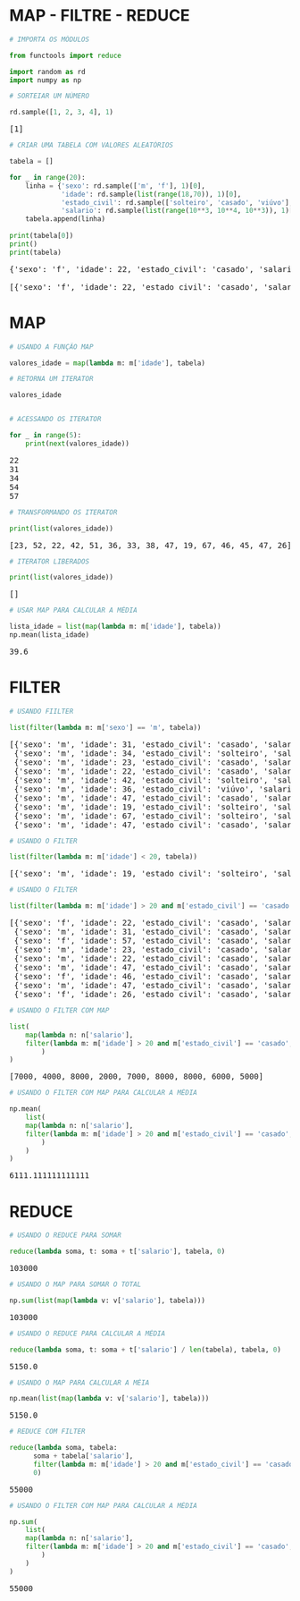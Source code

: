 # MAP - FILTRE - REDUCE

```python
# IMPORTA OS MÓDULOS

from functools import reduce

import random as rd
import numpy as np
```

```python
# SORTEIAR UM NÚMERO

rd.sample([1, 2, 3, 4], 1)
```

<pre>
[1]</pre>

```python
# CRIAR UMA TABELA COM VALORES ALEATÓRIOS

tabela = []

for _ in range(20):
    linha = {'sexo': rd.sample(['m', 'f'], 1)[0], 
             'idade': rd.sample(list(range(18,70)), 1)[0],
             'estado_civil': rd.sample(['solteiro', 'casado', 'viúvo'], 1)[0],
             'salario': rd.sample(list(range(10**3, 10**4, 10**3)), 1)[0]}
    tabela.append(linha)
    
print(tabela[0])
print()
print(tabela)
```

<pre>
{'sexo': 'f', 'idade': 22, 'estado_civil': 'casado', 'salario': 7000}

[{'sexo': 'f', 'idade': 22, 'estado_civil': 'casado', 'salario': 7000}, {'sexo': 'm', 'idade': 31, 'estado_civil': 'casado', 'salario': 4000}, {'sexo': 'm', 'idade': 34, 'estado_civil': 'solteiro', 'salario': 3000}, {'sexo': 'f', 'idade': 54, 'estado_civil': 'solteiro', 'salario': 4000}, {'sexo': 'f', 'idade': 57, 'estado_civil': 'casado', 'salario': 8000}, {'sexo': 'm', 'idade': 23, 'estado_civil': 'casado', 'salario': 2000}, {'sexo': 'f', 'idade': 52, 'estado_civil': 'solteiro', 'salario': 8000}, {'sexo': 'm', 'idade': 22, 'estado_civil': 'casado', 'salario': 7000}, {'sexo': 'm', 'idade': 42, 'estado_civil': 'solteiro', 'salario': 3000}, {'sexo': 'f', 'idade': 51, 'estado_civil': 'solteiro', 'salario': 2000}, {'sexo': 'm', 'idade': 36, 'estado_civil': 'viúvo', 'salario': 7000}, {'sexo': 'f', 'idade': 33, 'estado_civil': 'solteiro', 'salario': 4000}, {'sexo': 'f', 'idade': 38, 'estado_civil': 'viúvo', 'salario': 6000}, {'sexo': 'm', 'idade': 47, 'estado_civil': 'casado', 'salario': 8000}, {'sexo': 'm', 'idade': 19, 'estado_civil': 'solteiro', 'salario': 2000}, {'sexo': 'm', 'idade': 67, 'estado_civil': 'solteiro', 'salario': 2000}, {'sexo': 'f', 'idade': 46, 'estado_civil': 'casado', 'salario': 8000}, {'sexo': 'f', 'idade': 45, 'estado_civil': 'solteiro', 'salario': 7000}, {'sexo': 'm', 'idade': 47, 'estado_civil': 'casado', 'salario': 6000}, {'sexo': 'f', 'idade': 26, 'estado_civil': 'casado', 'salario': 5000}]
</pre>

# MAP

```python
# USANDO A FUNÇÃO MAP

valores_idade = map(lambda m: m['idade'], tabela)

# RETORNA UM ITERATOR

valores_idade
```

<pre>
<map at 0x1eb68830430></pre>

```python
# ACESSANDO OS ITERATOR

for _ in range(5):
    print(next(valores_idade))
```

<pre>
22
31
34
54
57
</pre>

```python
# TRANSFORMANDO OS ITERATOR

print(list(valores_idade))
```

<pre>
[23, 52, 22, 42, 51, 36, 33, 38, 47, 19, 67, 46, 45, 47, 26]
</pre>

```python
# ITERATOR LIBERADOS

print(list(valores_idade))
```

<pre>
[]
</pre>

```python
# USAR MAP PARA CALCULAR A MÉDIA

lista_idade = list(map(lambda m: m['idade'], tabela))
np.mean(lista_idade)
```

<pre>
39.6</pre>

# FILTER

```python
# USANDO FIILTER

list(filter(lambda m: m['sexo'] == 'm', tabela))
```

<pre>
[{'sexo': 'm', 'idade': 31, 'estado_civil': 'casado', 'salario': 4000},
 {'sexo': 'm', 'idade': 34, 'estado_civil': 'solteiro', 'salario': 3000},
 {'sexo': 'm', 'idade': 23, 'estado_civil': 'casado', 'salario': 2000},
 {'sexo': 'm', 'idade': 22, 'estado_civil': 'casado', 'salario': 7000},
 {'sexo': 'm', 'idade': 42, 'estado_civil': 'solteiro', 'salario': 3000},
 {'sexo': 'm', 'idade': 36, 'estado_civil': 'viúvo', 'salario': 7000},
 {'sexo': 'm', 'idade': 47, 'estado_civil': 'casado', 'salario': 8000},
 {'sexo': 'm', 'idade': 19, 'estado_civil': 'solteiro', 'salario': 2000},
 {'sexo': 'm', 'idade': 67, 'estado_civil': 'solteiro', 'salario': 2000},
 {'sexo': 'm', 'idade': 47, 'estado_civil': 'casado', 'salario': 6000}]</pre>

```python
# USANDO O FILTER

list(filter(lambda m: m['idade'] < 20, tabela))
```

<pre>
[{'sexo': 'm', 'idade': 19, 'estado_civil': 'solteiro', 'salario': 2000}]</pre>

```python
# USANDO O FILTER

list(filter(lambda m: m['idade'] > 20 and m['estado_civil'] == 'casado', tabela))
```

<pre>
[{'sexo': 'f', 'idade': 22, 'estado_civil': 'casado', 'salario': 7000},
 {'sexo': 'm', 'idade': 31, 'estado_civil': 'casado', 'salario': 4000},
 {'sexo': 'f', 'idade': 57, 'estado_civil': 'casado', 'salario': 8000},
 {'sexo': 'm', 'idade': 23, 'estado_civil': 'casado', 'salario': 2000},
 {'sexo': 'm', 'idade': 22, 'estado_civil': 'casado', 'salario': 7000},
 {'sexo': 'm', 'idade': 47, 'estado_civil': 'casado', 'salario': 8000},
 {'sexo': 'f', 'idade': 46, 'estado_civil': 'casado', 'salario': 8000},
 {'sexo': 'm', 'idade': 47, 'estado_civil': 'casado', 'salario': 6000},
 {'sexo': 'f', 'idade': 26, 'estado_civil': 'casado', 'salario': 5000}]</pre>

```python
# USANDO O FILTER COM MAP

list(
    map(lambda n: n['salario'],
    filter(lambda m: m['idade'] > 20 and m['estado_civil'] == 'casado', tabela)
        )
)
```

<pre>
[7000, 4000, 8000, 2000, 7000, 8000, 8000, 6000, 5000]</pre>

```python
# USANDO O FILTER COM MAP PARA CALCULAR A MÉDIA

np.mean(
    list(
    map(lambda n: n['salario'],
    filter(lambda m: m['idade'] > 20 and m['estado_civil'] == 'casado', tabela)
        )
    )
)
```

<pre>
6111.111111111111</pre>

# REDUCE

```python
# USANDO O REDUCE PARA SOMAR

reduce(lambda soma, t: soma + t['salario'], tabela, 0)
```

<pre>
103000</pre>

```python
# USANDO O MAP PARA SOMAR O TOTAL

np.sum(list(map(lambda v: v['salario'], tabela)))
```

<pre>
103000</pre>

```python
# USANDO O REDUCE PARA CALCULAR A MÉDIA

reduce(lambda soma, t: soma + t['salario'] / len(tabela), tabela, 0)
```

<pre>
5150.0</pre>

```python
# USANDO O MAP PARA CALCULAR A MÉIA

np.mean(list(map(lambda v: v['salario'], tabela)))
```

<pre>
5150.0</pre>

```python
# REDUCE COM FILTER

reduce(lambda soma, tabela:
      soma + tabela['salario'],
      filter(lambda m: m['idade'] > 20 and m['estado_civil'] == 'casado', tabela),
      0)
```

<pre>
55000</pre>

```python
# USANDO O FILTER COM MAP PARA CALCULAR A MÉDIA

np.sum(
    list(
    map(lambda n: n['salario'],
    filter(lambda m: m['idade'] > 20 and m['estado_civil'] == 'casado', tabela)
        )
    )
)
```

<pre>
55000</pre>

